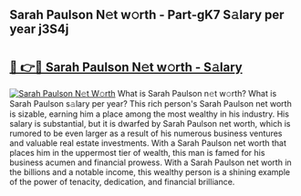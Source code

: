 ## Sarah Paulson N𝚎t w𝚘rth - Part-gK7 S𝚊lary per year j3S4j

# <h2><a href="http://gc2wo1.nevu.top/?p=Sarah+Paulson">🔗 👉🔴 Sarah Paulson N𝚎t w𝚘rth - S𝚊lary</a></h2>

[![Sarah Paulson N𝚎t W𝚘rth](https://i.imgur.com/Oavwk0R.jpeg)](http://gc2wo1.nevu.top/?p=Sarah+Paulson)
What is Sarah Paulson n𝚎t w𝚘rth? What is Sarah Paulson s𝚊lary per year?
This rich person's Sarah Paulson net worth is sizable, earning him a place among the most wealthy in his industry. His salary is substantial, but it is dwarfed by Sarah Paulson net worth, which is rumored to be even larger as a result of his numerous business ventures and valuable real estate investments. With a Sarah Paulson net worth that places him in the uppermost tier of wealth, this man is famed for his business acumen and financial prowess. With a Sarah Paulson net worth in the billions and a notable income, this wealthy person is a shining example of the power of tenacity, dedication, and financial brilliance.
